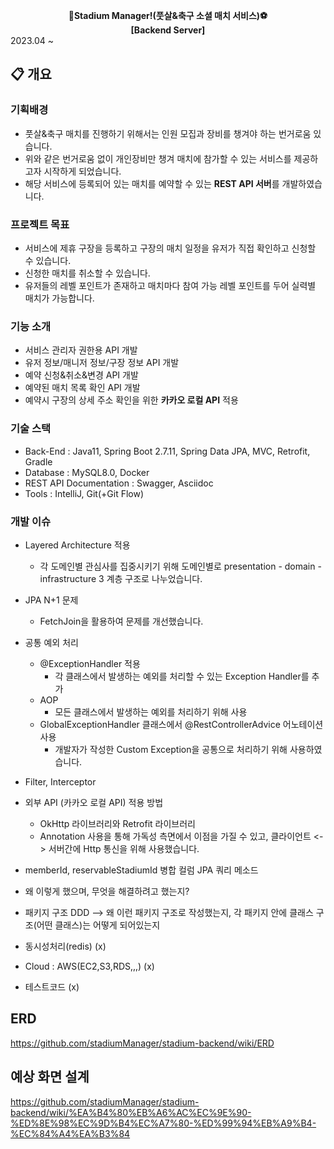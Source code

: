 **<div align="center"> :two_men_holding_hands:Stadium Manager!(풋살&축구 소셜 매치 서비스):soccer: </div>**
**<div align="center"> [Backend Server]</div>**
2023.04 ~

## :clipboard: 개요   

### 기획배경  
 - 풋살&축구 매치를 진행하기 위해서는 인원 모집과 장비를 챙겨야 하는 번거로움 있습니다.
 - 위와 같은 번거로움 없이 개인장비만 챙겨 매치에 참가할 수 있는 서비스를 제공하고자 시작하게 되었습니다.
 - 해당 서비스에 등록되어 있는 매치를 예약할 수 있는 **REST API 서버**를 개발하였습니다.  

### 프로젝트 목표
 - 서비스에 제휴 구장을 등록하고 구장의 매치 일정을 유저가 직접 확인하고 신청할 수 있습니다.
 - 신청한 매치를 취소할 수 있습니다.
 - 유저들의 레벨 포인트가 존재하고 매치마다 참여 가능 레벨 포인트를 두어 실력별 매치가 가능합니다.

### 기능 소개
 - 서비스 관리자 권한용 API 개발
 - 유저 정보/매니저 정보/구장 정보 API 개발
 - 예약 신청&취소&변경 API 개발
 - 예약된 매치 목록 확인 API 개발
 - 예약시 구장의 상세 주소 확인을 위한 **카카오 로컬 API** 적용

### 기술 스택
 - Back-End : Java11, Spring Boot 2.7.11, Spring Data JPA, MVC, Retrofit, Gradle
 - Database : MySQL8.0, Docker
 - REST API Documentation : Swagger, Asciidoc
 - Tools : IntelliJ, Git(+Git Flow)

### 개발 이슈  
 - Layered Architecture 적용
    - 각 도메인별 관심사를 집중시키기 위해 도메인별로 presentation - domain - infrastructure 3 계층 구조로 나누었습니다.
 - JPA N+1 문제
    - FetchJoin을 활용하여 문제를 개선했습니다. 
 - 공통 예외 처리
   - @ExceptionHandler 적용
      - 각 클래스에서 발생하는 예외를 처리할 수 있는 Exception Handler를 추가
   - AOP
      - 모든 클래스에서 발생하는 예외를 처리하기 위해 사용
   - GlobalExceptionHandler 클래스에서 @RestControllerAdvice 어노테이션 사용
      - 개발자가 작성한 Custom Exception을 공통으로 처리하기 위해 사용하였습니다.
 - Filter, Interceptor
 - 외부 API (카카오 로컬 API) 적용 방법
   - OkHttp 라이브러리와 Retrofit 라이브러리
    - Annotation 사용을 통해 가독성 측면에서 이점을 가질 수 있고, 클라이언트 <-> 서버간에 Http 통신을 위해 사용했습니다.

 - memberId, reservableStadiumId 병합 컬럼 JPA 쿼리 메소드


 - 왜 이렇게 했으며, 무엇을 해결하려고 했는지?
 - 패키지 구조 DDD --> 왜 이런 패키지 구조로 작성했는지, 각 패키지 안에 클래스 구조(어떤 클래스)는 어떻게 되어있는지
 - 동시성처리(redis) (x)
 - Cloud : AWS(EC2,S3,RDS,,,) (x)
 - 테스트코드 (x)



## ERD 
https://github.com/stadiumManager/stadium-backend/wiki/ERD

## 예상 화면 설계
https://github.com/stadiumManager/stadium-backend/wiki/%EA%B4%80%EB%A6%AC%EC%9E%90-%ED%8E%98%EC%9D%B4%EC%A7%80-%ED%99%94%EB%A9%B4-%EC%84%A4%EA%B3%84

